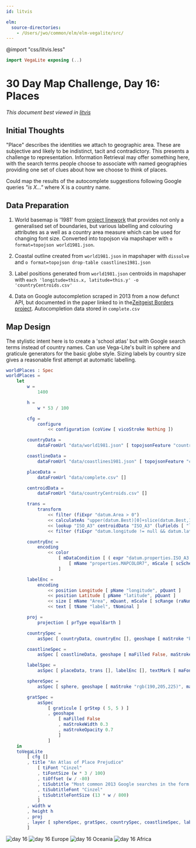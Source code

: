 ```yaml
---
id: litvis

elm:
  source-directories:
    - /Users/jwo/common/elm/elm-vegalite/src/
---
```


@import "css/litvis.less"

```elm {l=hidden}
import VegaLite exposing (..)
```

# 30 Day Map Challenge, Day 16: Places

_This document best viewed in [litvis](https://github.com/gicentre/litvis)_

## Initial Thoughts

"Place" describes the identities we attach to geographic area. These are subjective and likely to be indistinct, tacit and contradictory. This presents a challenge to representation. Information Retrieval may offer something here, with the search terms people choose to associate with named geographies providing one set of clues about how we choose to think of places.

Could map the results of the autocomplete suggestions following Google queries _"is X..."_ where X is a country name.

## Data Preparation

1. World basemap is '1981' from [project linework](http://www.projectlinework.org) that provides not only a generalised set of boundaries, but various labelling and colouring attributes as a well as a country area measure which can be used for changing font size. Converted into topojson via mapshaper with `o format=topojson world1981.json`.

2. Coastal outline created from `world1981.json` in mapshaper with `dissolve` and `o format=topojson drop-table coastlines1981.json`

3. Label positions generated from `world1981.json` centroids in mapshaper with `each 'longitude=this.x, latitude=this.y' -o 'countryCentroids.csv'`

4. Data on Google autocompletion scraped in 2013 from a now defunct API, but documented in the paper linked to in the[Zeitgeist Borders project](https://zeitgeist-borders.antonomase.fr/?q=is%20New%20Zealand). Autocompletion data stored in `complete.csv`

## Map Design

The stylistic intent here is to create a 'school atlas' but with Google search terms instead of country names. Can use Vega-Lite's built in sphere and graticule generators for the basic globe style. Sizing labels by country size gives a reasonable first attempt at automatic labelling.

```elm {l}
worldPlaces : Spec
worldPlaces =
    let
        w =
            1400

        h =
            w * 53 / 100

        cfg =
            configure
                << configuration (coView [ vicoStroke Nothing ])

        countryData =
            dataFromUrl "data/world1981.json" [ topojsonFeature "countries" ]

        coastlineData =
            dataFromUrl "data/coastlines1981.json" [ topojsonFeature "countries" ]

        placeData =
            dataFromUrl "data/complete.csv" []

        centroidData =
            dataFromUrl "data/countryCentroids.csv" []

        trans =
            transform
                << filter (fiExpr "datum.Area > 0")
                << calculateAs "upper(datum.Best)[0]+slice(datum.Best,1)" "label"
                << lookup "ISO_A3" centroidData "ISO_A3" (luFields [ "longitude", "latitude" ])
                << filter (fiExpr "datum.longitude != null && datum.latitude != null")

        countryEnc =
            encoding
                << color
                    [ mDataCondition [ ( expr "datum.properties.ISO_A3 === 'ATA'", [ mStr "white" ] ) ]
                        [ mName "properties.MAPCOLOR7", mScale [ scScheme "pastel2" [ 0.1 ] ], mNominal, mLegend [] ]
                    ]

        labelEnc =
            encoding
                << position Longitude [ pName "longitude", pQuant ]
                << position Latitude [ pName "latitude", pQuant ]
                << size [ mName "Area", mQuant, mScale [ scRange (raNums [ 3 * w / 800, w / 40 ]) ], mLegend [] ]
                << text [ tName "label", tNominal ]

        proj =
            projection [ prType equalEarth ]

        countrySpec =
            asSpec [ countryData, countryEnc [], geoshape [ maStroke "black", maStrokeWidth 0.2 ] ]

        coastlineSpec =
            asSpec [ coastlineData, geoshape [ maFilled False, maStroke "rgb(100,100,250)", maStrokeWidth 0.8, maOpacity 0.3 ] ]

        labelSpec =
            asSpec [ placeData, trans [], labelEnc [], textMark [ maFont "Stint Ultra Condensed" ] ]

        sphereSpec =
            asSpec [ sphere, geoshape [ maStroke "rgb(190,205,225)", maFill "aliceblue" ] ]

        gratSpec =
            asSpec
                [ graticule [ grStep ( 5, 5 ) ]
                , geoshape
                    [ maFilled False
                    , maStrokeWidth 0.3
                    , maStrokeOpacity 0.7
                    ]
                ]
    in
    toVegaLite
        [ cfg []
        , title "An Atlas of Place Prejudice"
            [ tiFont "Cinzel"
            , tiFontSize (w * 3 / 100)
            , tiOffset (w / -80)
            , tiSubtitle "Most common 2013 Google searches in the form 'Is [country]...'"
            , tiSubtitleFont "Cinzel"
            , tiSubtitleFontSize (13 * w / 800)
            ]
        , width w
        , height h
        , proj
        , layer [ sphereSpec, gratSpec, countrySpec, coastlineSpec, labelSpec ]
        ]
```

![day 16](images/day16.jpg)
![day 16 Europe](images/day16Europe.png)
![day 16 Oceania](images/day16Oceania.png)
![day 16 Africa](images/day16Africa.png)
